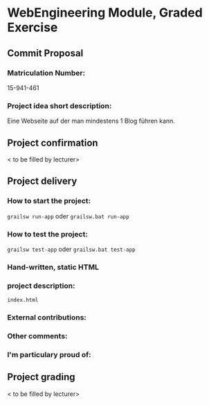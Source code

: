 # WebEngineering Module, Graded Exercise

## Commit Proposal

### Matriculation Number:
15-941-461

### Project idea short description:
Eine Webseite auf der man mindestens 1 Blog führen kann.


## Project confirmation

< to be filled by lecturer>


## Project delivery <to be filled by student>

### How to start the project:
`grailsw run-app` oder `grailsw.bat run-app`

### How to test the project: 
`grailsw test-app` oder `grailsw.bat test-app`

### Hand-written, static HTML 
### project description:
`index.html`

### External contributions:

### Other comments: 

### I'm particulary proud of:


## Project grading 

< to be filled by lecturer>
